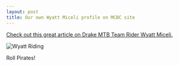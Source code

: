 ```yaml
---
layout: post
title: Our own Wyatt Miceli profile on MCBC site
---
```


[Check out this great article on Drake MTB Team Rider Wyatt Miceli.][id]

![Wyatt Riding](http://www.marinbike.org/wp-content/uploads/2016/04/Wyatt_Miceli_oncourse-225x300.jpg)

Roll Pirates!

[id]: http://www.marinbike.org/news/transportation/wyatt-miceli-i-like-to-ride-my-bicycle-2016/
